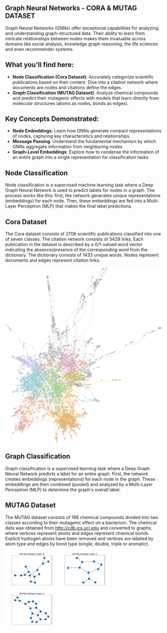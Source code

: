 ## Graph Neural Networks - CORA & MUTAG DATASET

Graph Neural Networks (GNNs) offer exceptional capabilities for analyzing and understanding graph-structured data. Their ability to learn from intricate relationships between nodes makes them invaluable across domains like social analysis, knowledge graph reasoning, the life sciences and even recommender systems. 

## What you'll find here:

- **Node Classification (Cora Dataset)**: Accurately categorize scientific publications based on their content. Dive into a citation network where documents are nodes and citations define the edges.
- **Graph Classification (MUTAG Dataset)**: Analyze chemical compounds and predict their mutagenic effects with models that learn directly from molecular structures (atoms as nodes, bonds as edges).

## Key Concepts Demonstrated:
- **Node Embeddings**: Learn how GNNs generate compact representations of nodes, capturing key characteristics and relationships.
- **Message Passing**: Understand the fundamental mechanism by which GNNs aggregate information from neighboring nodes
- **Graph-Level Embeddings**: Explore how to condense the information of an entire graph into a single representation for classification tasks.

## Node Classification
Node classification is a supervised machine learning task where a Deep Graph Neural Network is used to predict labels for nodes in a graph. The process works like this: first, the network generates unique representations (embeddings) for each node. Then, these embeddings are fed into a Multi-Layer Perceptron (MLP) that makes the final label predictions.

## Cora Dataset
The Cora dataset consists of 2708 scientific publications classified into one of seven classes. The citation network consists of 5429 links. Each publication in the dataset is described by a 0/1-valued word vector indicating the absence/presence of the corresponding word from the dictionary. The dictionary consists of 1433 unique words. Nodes represent documents and edges represent citation links.

<p align="center"><img src="https://github.com/NickKaparinos/Graph-Neural-Network-Projects/blob/master/Images/cora/cora-graph" alt="drawing" width="500"/></p>

## Graph Classification
Graph classification is a supervised learning task where a Deep Graph Neural Network predicts a label for an entire graph. First, the network creates embeddings (representations) for each node in the graph. These embeddings are then combined (pooled) and analyzed by a Multi-Layer Perceptron (MLP) to determine the graph's overall label.

## MUTAG Dataset
The MUTAG dataset consists of 188 chemical compounds divided into two classes according to their mutagenic effect on a bacterium. The chemical data was obtained from http://cdb.ics.uci.edu and converted to graphs, where vertices represent atoms and edges represent chemical bonds. Explicit hydrogen atoms have been removed and vertices are labeled by atom type and edges by bond type (single, double, triple or aromatic).
<p float="left">
  <img src="https://github.com/NickKaparinos/Graph-Neural-Network-Projects/blob/master/Images/mutag/mutag_graph0.png" width="32.9%" /> 
  <img src="https://github.com/NickKaparinos/Graph-Neural-Network-Projects/blob/master/Images/mutag/mutag_graph1.png" width="32.9%" />
  <img src="https://github.com/NickKaparinos/Graph-Neural-Network-Projects/blob/master/Images/mutag/mutag_graph2.png" width="32.9%" />
</p>
